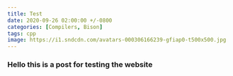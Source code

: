 ```yaml
---
title: Test
date: 2020-09-26 02:00:00 +/-0800
categories: [Compilers, Bison]
tags: cpp
image: https://i1.sndcdn.com/avatars-000306166239-gfiap0-t500x500.jpg
---
```


### Hello this is a post for testing the website
